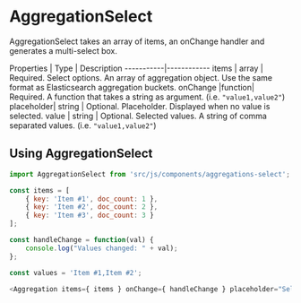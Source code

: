 # AggregationSelect

AggregationSelect takes an array of items, an onChange handler and generates a multi-select box.

Properties |  Type  | Description
-----------|------------
items      |  array | Required. Select options. An array of aggregation object. Use the same format as Elasticsearch aggregation buckets.
onChange   |function| Required. A function that takes a string as argument. (i.e. `"value1,value2"`)
placeholder| string | Optional. Placeholder. Displayed when no value is selected.
value      | string | Optional. Selected values. A string of comma separated values. (i.e. `"value1,value2"`)

## Using AggregationSelect

```js
import AggregationSelect from 'src/js/components/aggregations-select';

const items = [
    { key: 'Item #1', doc_count: 1 },
    { key: 'Item #2', doc_count: 2 },
    { key: 'Item #3', doc_count: 3 }
];

const handleChange = function(val) {
    console.log("Values changed: " + val);
};

const values = 'Item #1,Item #2';

<Aggregation items={ items } onChange={ handleChange } placeholder="Select Items" value={ values } />
```
